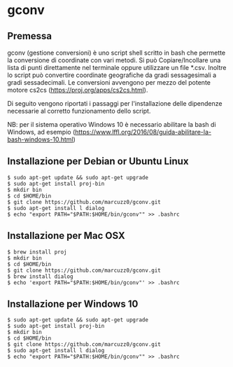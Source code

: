 # gconv
## Premessa
gconv (gestione conversioni) è uno script shell scritto in bash che permette la conversione di coordinate con vari metodi.
Si può Copiare/Incollare una lista di punti direttamente nel terminale oppure utilizzare un file *.csv.
Inoltre lo script può convertire coordinate geografiche da gradi sessagesimali a gradi sessadecimali.
Le conversioni avvengono per mezzo del potente motore cs2cs (https://proj.org/apps/cs2cs.html).

Di seguito vengono riportati i passaggi per l'installazione delle dipendenze necessarie al corretto funzionamento dello script.

NB: per il sistema operativo Windows 10 è necessario abilitare la bash di Windows, ad esempio (https://www.lffl.org/2016/08/guida-abilitare-la-bash-windows-10.html)

## Installazione per Debian or Ubuntu Linux
```
$ sudo apt-get update && sudo apt-get upgrade
$ sudo apt-get install proj-bin
$ mkdir bin
$ cd $HOME/bin
$ git clone https://github.com/marcuzz0/gconv.git
$ sudo apt-get install l dialog
$ echo "export PATH="$PATH:$HOME/bin/gconv"" >> .bashrc
```

## Installazione per Mac OSX
```
$ brew install proj
$ mkdir bin
$ cd $HOME/bin
$ git clone https://github.com/marcuzz0/gconv.git
$ brew install dialog
$ echo 'export PATH="$PATH:$HOME/bin/gconv"' >> .bashrc
````

## Installazione per Windows 10
```
$ sudo apt-get update && sudo apt-get upgrade
$ sudo apt-get install proj-bin
$ mkdir bin
$ cd $HOME/bin
$ git clone https://github.com/marcuzz0/gconv.git
$ sudo apt-get install l dialog
$ echo "export PATH="$PATH:$HOME/bin/gconv"" >> .bashrc
```
